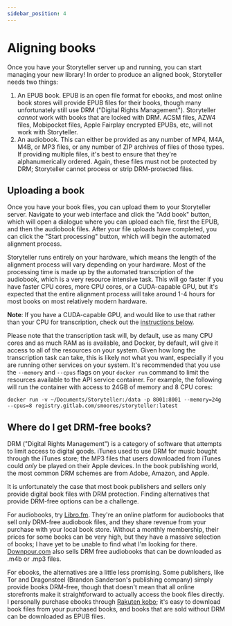 ```yaml
---
sidebar_position: 4
---
```


# Aligning books

Once you have your Storyteller server up and running, you can start managing
your new library! In order to produce an aligned book, Storyteller needs two
things:

1. An EPUB book. EPUB is an open file format for ebooks, and most online book
   stores will provide EPUB files for their books, though many unfortunately
   still use DRM ("Digital Rights Management"). Storyteller _cannot_ work with
   books that are locked with DRM. ACSM files, AZW4 files, Mobipocket files,
   Apple Fairplay encrypted EPUBs, etc, will not work with Storyteller.
2. An audiobook. This can either be provided as any number of MP4, M4A, M4B, or
   MP3 files, or any number of ZIP archives of files of those types. If
   providing multiple files, it's best to ensure that they're alphanumerically
   ordered. Again, these files must not be protected by DRM; Storyteller cannot
   process or strip DRM-protected files.

## Uploading a book

Once you have your book files, you can upload them to your Storyteller server.
Navigate to your web interface and click the "Add book" button, which will open
a dialogue where you can upload each file, first the EPUB, and then the
audiobook files. After your file uploads have completed, you can click the
"Start processing" button, which will begin the automated alignment process.

Storyteller runs entirely on your hardware, which means the length of the
alignment process will vary depending on your hardware. Most of the processing
time is made up by the automated transcription of the audiobook, which is a very
resource intensive task. This will go faster if you have faster CPU cores, more
CPU cores, or a CUDA-capable GPU, but it's expected that the entire alignment
process will take around 1-4 hours for most books on most relatively modern
hardware.

**Note**: If you have a CUDA-capable GPU, and would like to use that rather than
your CPU for transcription, check out the
[instructions below](#using-cuda-for-gpu-accelerated-transcription).

Please note that the transcription task will, by default, use as many CPU cores
and as much RAM as is available, and Docker, by default, will give it access to
all of the resources on your system. Given how long the transcription task can
take, this is likely not what you want, especially if you are running other
services on your system. It's recommended that you use the `--memory` and
`--cpus` flags on your `docker run` command to limit the resources available to
the API service container. For example, the following will run the container
with access to 24GB of memory and 8 CPU cores:

```shell
docker run -v ~/Documents/Storyteller:/data -p 8001:8001 --memory=24g --cpus=8 registry.gitlab.com/smoores/storyteller:latest
```

## Where do I get DRM-free books?

DRM ("Digital Rights Management") is a category of software that attempts to
limit access to digital goods. iTunes used to use DRM for music bought through
the iTunes store; the MP3 files that users downloaded from iTunes could _only_
be played on their Apple devices. In the book publishing world, the most common
DRM schemes are from Adobe, Amazon, and Apple.

It is unfortunately the case that most book publishers and sellers only provide
digital book files with DRM protection. Finding alternatives that provide
DRM-free options can be a challenge.

For audiobooks, try [Libro.fm](https://libro.fm/). They're an online platform
for audiobooks that sell only DRM-free audiobook files, and they share revenue
from your purchase with your local book store. Without a monthly membership,
their prices for some books can be very high, but they have a massive selection
of books; I have yet to be unable to find what I'm looking for there.
[Downpour.com](https://www.downpour.com/) also sells DRM free audiobooks that
can be downloaded as .m4b or .mp3 files.

For ebooks, the alternatives are a little less promising. Some publishers, like
Tor and Dragonsteel (Brandon Sanderson's publishing company) simply provide
books DRM-free, though that doesn't mean that all online storefronts make it
straightforward to actually access the book files directly. I personally
purchase ebooks through [Rakuten kobo](https://www.kobo.com/); it's easy to
download book files from your purchased books, and books that are sold without
DRM can be downloaded as EPUB files.
